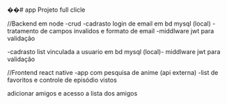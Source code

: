 ��#   a p p 
Projeto full clicle

//Backend em node
-crud 
-cadrasto login de email em bd mysql (local)
-tratamento de campos invalidos e formato de email
-middlware jwt para validação

-cadrasto list vinculada a usuario em bd mysql (local)-
middlware jwt para validação

//Frontend react native
- app com pesquisa de anime (api externa)
-list de favoritos e controle de episódio vistos

adicionar amigos e acesso a lista dos amigos
 
